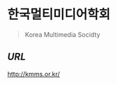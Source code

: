 한국멀티미디어학회
==================  
> Korea Multimedia Socidty  
  
  
*URL*
-----  
http://kmms.or.kr/

